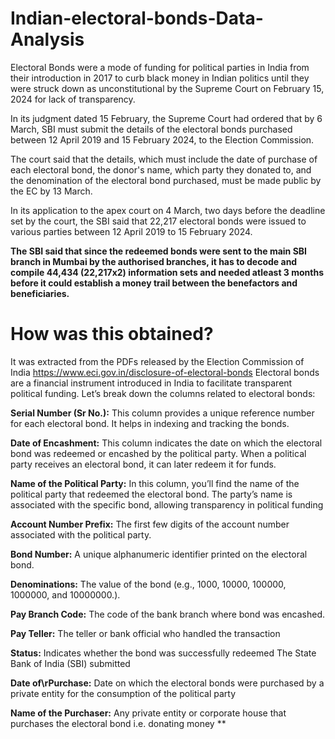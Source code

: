 # Indian-electoral-bonds-Data-Analysis
Electoral Bonds were a mode of funding for political parties in India from their introduction in 2017 to curb black money in Indian politics until they were struck down as unconstitutional by the Supreme Court on February 15, 2024 for lack of transparency. 

In its judgment dated 15 February, the Supreme Court had ordered that by 6 March, SBI must submit the details of the electoral bonds purchased between 12 April 2019 and 15 February 2024, to the Election Commission.

The court said that the details, which must include the date of purchase of each electoral bond, the donor's name, which party they donated to, and the denomination of the electoral bond purchased, must be made public by the EC by 13 March.

In its application to the apex court on 4 March, two days before the deadline set by the court, the SBI said that 22,217 electoral bonds were issued to various parties between 12 April 2019 to 15 February 2024.

**The SBI said that since the redeemed bonds were sent to the main SBI branch in Mumbai by the authorised branches, it has to decode and compile 44,434 (22,217x2) information sets and needed atleast 3 months before it could establish a money trail between the benefactors and beneficiaries.** 


# How was this obtained?
It was extracted from the PDFs released by the Election Commission of India https://www.eci.gov.in/disclosure-of-electoral-bonds
Electoral bonds are a financial instrument introduced in India to facilitate transparent political funding. Let’s break down the columns related to electoral bonds:

**Serial Number (Sr No.):**
This column provides a unique reference number for each electoral bond. It helps in indexing and tracking the bonds.

**Date of Encashment:**
This column indicates the date on which the electoral bond was redeemed or encashed by the political party.
When a political party receives an electoral bond, it can later redeem it for funds.
 
**Name of the Political Party:**
In this column, you’ll find the name of the political party that redeemed the electoral bond.
The party’s name is associated with the specific bond, allowing transparency in political funding

**Account Number Prefix:** 
The first few digits of the account number associated with the political party.

**Bond Number:** 
A unique alphanumeric identifier printed on the electoral bond.

**Denominations:**
The value of the bond (e.g., 1000, 10000, 100000, 1000000, and 10000000.).

**Pay Branch Code:**
The code of the bank branch where bond was encashed.

**Pay Teller:**
The teller or bank official who handled the transaction

**Status:**
Indicates whether the bond was successfully redeemed
The State Bank of India (SBI) submitted

**Date of\rPurchase:**
Date on which the electoral bonds were purchased by a private entity for the consumption of the political party

**Name of the Purchaser:**
Any private entity or corporate house that purchases the electoral bond i.e. donating money 
**

